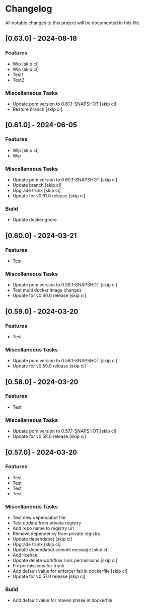 # Changelog

All notable changes to this project will be documented in this file.

## [0.63.0] - 2024-08-18

### Features

- Wip [skip ci]
- Wip [skip ci]
- Test1
- Test2

### Miscellaneous Tasks

- Update pom version to 0.61.1-SNAPSHOT [skip ci]
- Restore branch [skip ci]

## [0.61.0] - 2024-06-05

### Features

- Wip [skip ci]
- Wip

### Miscellaneous Tasks

- Update pom version to 0.60.1-SNAPSHOT [skip ci]
- Update branch [skip ci]
- Upgrade trunk [skip ci]
- Update for v0.61.0 release [skip ci]

### Build

- Update dockerignore

## [0.60.0] - 2024-03-21

### Features

- Test

### Miscellaneous Tasks

- Update pom version to 0.59.1-SNAPSHOT [skip ci]
- Test multi docker image changes
- Update for v0.60.0 release [skip ci]

## [0.59.0] - 2024-03-20

### Features

- Test

### Miscellaneous Tasks

- Update pom version to 0.58.1-SNAPSHOT [skip ci]
- Update for v0.59.0 release [skip ci]

## [0.58.0] - 2024-03-20

### Features

- Test

### Miscellaneous Tasks

- Update pom version to 0.57.1-SNAPSHOT [skip ci]
- Update for v0.58.0 release [skip ci]

## [0.57.0] - 2024-03-20

### Features

- Test
- Test
- Test
- Test

### Miscellaneous Tasks

- Test new dependabot file
- Test update from private registry
- Add repo name to registry url
- Remove dependency from private registry
- Update dependabot [skip ci]
- Upgrade trunk [skip ci]
- Update dependabot commit message [skip ci]
- Add licence
- Update delete workflow runs permissions [skip ci]
- Fix permissions for trunk
- Add default value for enforcer fail in dockerfile [skip ci]
- Update for v0.57.0 release [skip ci]

### Build

- Add default value for maven phase in dockerfile

<!-- generated by git-cliff -->
